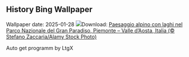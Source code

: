 ## History Bing Wallpaper
Wallpaper date: 2025-01-28
![](https://www.bing.com/th?id=OHR.Piedmont_IT-IT1689633679_UHD.jpg&w=1000)Download: [Paesaggio alpino con laghi nel Parco Nazionale del Gran Paradiso, Piemonte – Valle d’Aosta, Italia (© Stefano Zaccaria/Alamy Stock Photo)](https://www.bing.com/th?id=OHR.Piedmont_IT-IT1689633679_UHD.jpg)

Auto get programm by LtgX
